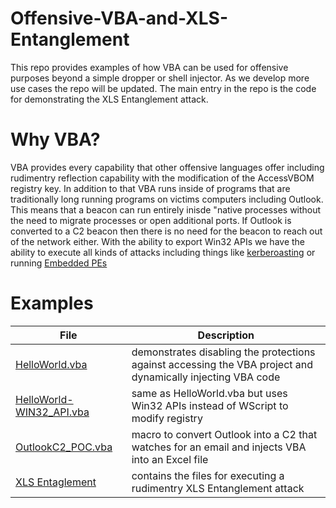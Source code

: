 # Offensive-VBA-and-XLS-Entanglement
This repo provides examples of how VBA can be used for offensive purposes beyond a simple dropper or shell injector. As we develop more use cases the repo will be updated. The main entry in the repo is the code for demonstrating the XLS Entanglement attack. 

# Why VBA?
VBA provides every capability that other offensive languages offer including rudimentry reflection capability with the modification of the AccessVBOM registry key. In addition to that VBA runs inside of programs that are traditionally long running programs on victims computers including Outlook. This means that a beacon can run entirely inisde "native processes without the need to migrate processes or open additional ports. If Outlook is converted to a C2 beacon then there is no need for the beacon to reach out of the network either. With the ability to export Win32 APIs we have the ability to execute all kinds of attacks including things like [kerberoasting](https://github.com/Adepts-Of-0xCC/VBA-macro-experiments/blob/main/kerberoast.vba) or running [Embedded PEs](https://github.com/itm4n/VBA-RunPE)

# Examples
| File | Description |
| ---  | --- |
| [HelloWorld.vba](../master/HelloWorld.vba)| demonstrates disabling the protections against accessing the VBA project and dynamically injecting VBA code|
| [HelloWorld-WIN32_API.vba](../master/HelloWorld_WIN32API.vba)| same as HelloWorld.vba but uses Win32 APIs instead of WScript to modify registry|
| [OutlookC2_POC.vba](../master/OutlookC2_POC.vba)| macro to convert Outlook into a C2 that watches for an email and injects VBA into an Excel file|
| [XLS Entaglement](../master/XLS%20Entanglement)| contains the files for executing a rudimentry XLS Entanglement attack|
